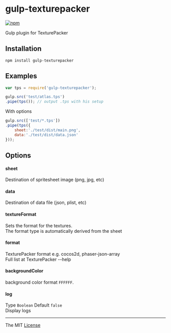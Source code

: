 # gulp-texturepacker

[![npm][npm-img]][npm-url]

Gulp plugin for TexturePacker

## Installation

```
npm install gulp-texturepacker
```

## Examples

```javascript
var tps = require('gulp-texturepacker');

gulp.src('test/atlas.tps')
.pipe(tps()); // output .tps with his setup
```

With options 
```javascript
gulp.src(['test/*.tps'])
.pipe(tps({
	sheet:'./test/dist/main.png',
	data:'./test/dist/data.json'
}));
```

## Options

#### sheet

Destination of spritesheet image (png, jpg, etc)

#### data

Destination of data file (json, plist, etc)

#### textureFormat

Sets the format for the textures.<br>
The format type is automatically derived from the sheet

#### format

TexturePacker format e.g. cocos2d, phaser-json-array<br>
Full list at TexturePacker --help

#### backgroundColor

background color format `FFFFFF`.

#### log

Type `Boolean` Default `false`<br>
Display logs

---------------------------------

The MIT [License](https://raw.githubusercontent.com/webcaetano/gulp-texturepacker/master/LICENSE.md)

[npm-img]: https://img.shields.io/npm/v/gulp-texturepacker.svg?style=flat-square
[npm-url]: https://npmjs.org/package/gulp-texturepacker
